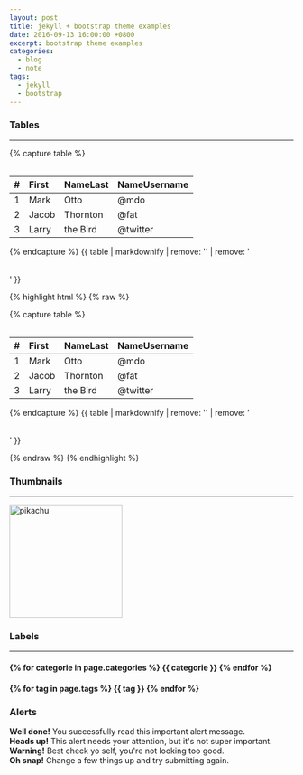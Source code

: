 ```yaml
---
layout: post
title: jekyll + bootstrap theme examples
date: 2016-09-13 16:00:00 +0800
excerpt: bootstrap theme examples
categories:
  - blog
  - note
tags:
  - jekyll
  - bootstrap
---
```


### Tables

---

<div class="row">
  <div class="col-md-6">
    <table class="table table-striped">
{% capture table %}

|\#|First|NameLast|NameUsername|
|---:|:---|:---|:---|
|1|Mark|Otto|@mdo|
|2|Jacob|Thornton|@fat|
|3|Larry|the Bird|@twitter|

{% endcapture %}
{{ table | markdownify | remove: '<table>' | remove: '</table>' }}
    </table>
  </div>
</div>

{% highlight html %}
{% raw %}
<table class="table table-striped">
{% capture table %}

|\#|First|NameLast|NameUsername|
|---:|:---|:---|:---|
|1|Mark|Otto|@mdo|
|2|Jacob|Thornton|@fat|
|3|Larry|the Bird|@twitter|

{% endcapture %}
{{ table | markdownify | remove: '<table>' | remove: '</table>' }}
</table>
{% endraw %}
{% endhighlight %}

### Thumbnails

---

<img src="/blog/assets/images/188915-pokemon-go/png/pikachu.png" class="img-thumbnail" alt="pikachu" height="200" width="200">

### Labels

---

<h4>
{% for categorie in page.categories %}
  <span class="label label-default">{{ categorie }}</span>
{% endfor %}
</h4>

<h4>
{% for tag in page.tags %}
  <span class="label label-info">{{ tag }}</span>
{% endfor %}
</h4>

### Alerts

<div class="page-header">
</div>
<div class="alert alert-success" role="alert">
<strong>Well done!</strong> You successfully read this important alert message.
</div>
<div class="alert alert-info" role="alert">
<strong>Heads up!</strong> This alert needs your attention, but it's not super important.
</div>
<div class="alert alert-warning" role="alert">
<strong>Warning!</strong> Best check yo self, you're not looking too good.
</div>
<div class="alert alert-danger" role="alert">
<strong>Oh snap!</strong> Change a few things up and try submitting again.
</div>
